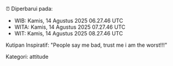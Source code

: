 ⏰ Diperbarui pada:
- WIB: Kamis, 14 Agustus 2025 06.27.46 UTC
- WITA: Kamis, 14 Agustus 2025 07.27.46 UTC
- WIT: Kamis, 14 Agustus 2025 08.27.46 UTC

Kutipan Inspiratif:
"People say me bad, trust me i am the worst!!!"


Kategori: attitude

